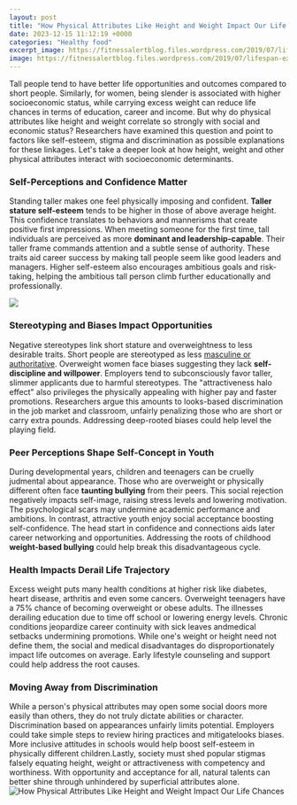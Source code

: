 ```yaml
---
layout: post
title: "How Physical Attributes Like Height and Weight Impact Our Life Chances"
date: 2023-12-15 11:12:19 +0000
categories: "Healthy food"
excerpt_image: https://fitnessalertblog.files.wordpress.com/2019/07/lifespan-exercise-graphic-1451081702-1.jpg?w=1200
image: https://fitnessalertblog.files.wordpress.com/2019/07/lifespan-exercise-graphic-1451081702-1.jpg?w=1200
---
```


Tall people tend to have better life opportunities and outcomes compared to short people. Similarly, for women, being slender is associated with higher socioeconomic status, while carrying excess weight can reduce life chances in terms of education, career and income. But why do physical attributes like height and weight correlate so strongly with social and economic status? Researchers have examined this question and point to factors like self-esteem, stigma and discrimination as possible explanations for these linkages. Let's take a deeper look at how height, weight and other physical attributes interact with socioeconomic determinants.
### Self-Perceptions and Confidence Matter
Standing taller makes one feel physically imposing and confident. **Taller stature self-esteem** tends to be higher in those of above average height. This confidence translates to behaviors and mannerisms that create positive first impressions. When meeting someone for the first time, tall individuals are perceived as more **dominant and leadership-capable**. Their taller frame commands attention and a subtle sense of authority. These traits aid career success by making tall people seem like good leaders and managers. Higher self-esteem also encourages ambitious goals and risk-taking, helping the ambitious tall person climb further educationally and professionally. 

![](http://www.cancer.gov/PublishedContent/Images/images/pressreleases/physical-activity-graph1-enlarge.jpg)
### Stereotyping and Biases Impact Opportunities
Negative stereotypes link short stature and overweightness to less desirable traits. Short people are stereotyped as less [masculine or authoritative](https://thelivenews.github.io/2023-10-21-tourism-potential-in-sudan-and-development-challenges/). Overweight women face biases suggesting they lack **self-discipline and willpower**. Employers tend to subconsciously favor taller, slimmer applicants due to harmful stereotypes. The "attractiveness halo effect" also privileges the physically appealing with higher pay and faster promotions. Researchers argue this amounts to looks-based discrimination in the job market and classroom, unfairly penalizing those who are short or carry extra pounds. Addressing deep-rooted biases could help level the playing field.
### Peer Perceptions Shape Self-Concept in Youth 
During developmental years, children and teenagers can be cruelly judmental about appearance. Those who are overweight or physically different often face **taunting bullying** from their peers. This social rejection negatively impacts self-image, raising stress levels and lowering motivation. The psychological scars may undermine academic performance and ambitions. In contrast, attractive youth enjoy social acceptance boosting self-confidence. The head start in confidence and connections aids later career networking and opportunities. Addressing the roots of childhood **weight-based bullying** could help break this disadvantageous cycle.
### Health Impacts Derail Life Trajectory 
Excess weight puts many health conditions at higher risk like diabetes, heart disease, arthritis and even some cancers. Overweight teenagers have a 75% chance of becoming overweight or obese adults. The illnesses derailing education due to time off school or lowering energy levels. Chronic conditions jeopardize career continuity with sick leaves andmedical setbacks undermining promotions. While one's weight or height need not define them, the social and medical disadvantages do disproportionately impact life outcomes on average. Early lifestyle counseling and support could help address the root causes. 
### Moving Away from Discrimination
While a person's physical attributes may open some social doors more easily than others, they do not truly dictate abilities or character. Discrimination based on appearances unfairly limits potential. Employers could take simple steps to review hiring practices and mitigatelooks biases. More inclusive attitudes in schools would help boost self-esteem in physically different children.Lastly, society must shed popular stigmas falsely equating height, weight or attractiveness with competency and worthiness. With opportunity and acceptance for all, natural talents can better shine through unhindered by superficial attributes alone.
![How Physical Attributes Like Height and Weight Impact Our Life Chances](https://fitnessalertblog.files.wordpress.com/2019/07/lifespan-exercise-graphic-1451081702-1.jpg?w=1200)